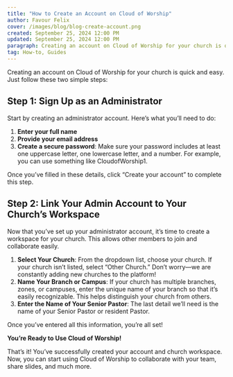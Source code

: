 ```yaml
---
title: "How to Create an Account on Cloud of Worship"
author: Favour Felix
cover: /images/blog/blog-create-account.png
created: September 25, 2024 12:00 PM
updated: September 25, 2024 12:00 PM
paragraph: Creating an account on Cloud of Worship for your church is quick and as easy as following these two simple steps
tag: How-to, Guides
---
```


Creating an account on Cloud of Worship for your church is quick and easy. Just follow these two simple steps:

## Step 1: Sign Up as an Administrator

Start by creating an administrator account. Here’s what you’ll need to do:

1. **Enter your full name**
2. **Provide your email address**
3. **Create a secure password**: Make sure your password includes at least one uppercase letter, one lowercase letter, and a number. For example, you can use something like CloudofWorship1.

Once you’ve filled in these details, click “Create your account” to complete this step.

## Step 2: Link Your Admin Account to Your Church’s Workspace

Now that you’ve set up your administrator account, it’s time to create a workspace for your church. This allows other members to join and collaborate easily.

1. **Select Your Church**: From the dropdown list, choose your church. If your church isn’t listed, select “Other Church.” Don’t worry—we are constantly adding new churches to the platform!
2. **Name Your Branch or Campus**: If your church has multiple branches, zones, or campuses, enter the unique name of your branch so that it’s easily recognizable. This helps distinguish your church from others.
3. **Enter the Name of Your Senior Pastor**: The last detail we’ll need is the name of your Senior Pastor or resident Pastor.

Once you’ve entered all this information, you’re all set! 

**You’re Ready to Use Cloud of Worship!**

That’s it! You’ve successfully created your account and church workspace. Now, you can start using Cloud of Worship to collaborate with your team, share slides, and much more.